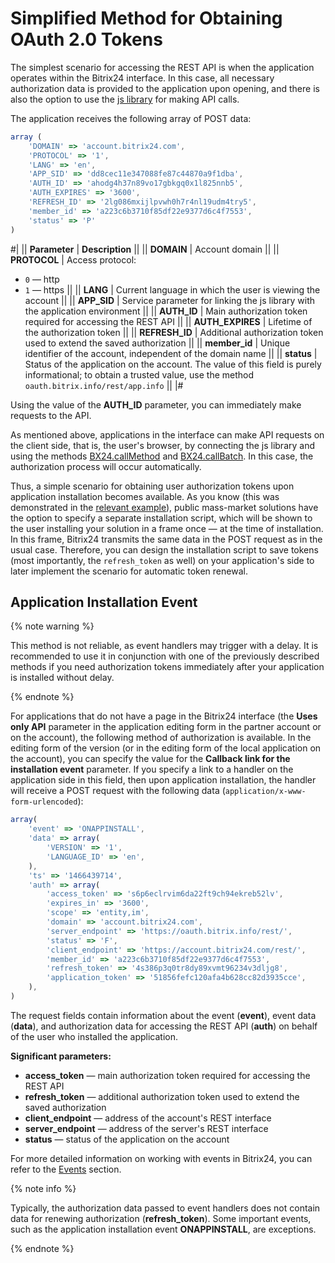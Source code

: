 # Simplified Method for Obtaining OAuth 2.0 Tokens

The simplest scenario for accessing the REST API is when the application operates within the Bitrix24 interface. In this case, all necessary authorization data is provided to the application upon opening, and there is also the option to use the [js library](../../sdk/bx24-js-sdk/index.md) for making API calls.

The application receives the following array of POST data:

```js
array (
    'DOMAIN' => 'account.bitrix24.com',
    'PROTOCOL' => '1',
    'LANG' => 'en',
    'APP_SID' => 'dd8cec11e347088fe87c44870a9f1dba',
    'AUTH_ID' => 'ahodg4h37n89vo17gbkgq0x1l825nnb5',
    'AUTH_EXPIRES' => '3600',
    'REFRESH_ID' => '2lg086mxijlpvwh0h7r4nl19udm4try5',
    'member_id' => 'a223c6b3710f85df22e9377d6c4f7553',
    'status' => 'P'
)
```

#|
|| **Parameter** | **Description** ||
|| **DOMAIN** | Account domain ||
|| **PROTOCOL** | Access protocol:
- `0` — http
- `1` — https
||
|| **LANG** | Current language in which the user is viewing the account ||
|| **APP_SID** | Service parameter for linking the js library with the application environment ||
|| **AUTH_ID** | Main authorization token required for accessing the REST API ||
|| **AUTH_EXPIRES** | Lifetime of the authorization token ||
|| **REFRESH_ID** | Additional authorization token used to extend the saved authorization ||
|| **member_id** | Unique identifier of the account, independent of the domain name ||
|| **status** | Status of the application on the account. The value of this field is purely informational; to obtain a trusted value, use the method `oauth.bitrix.info/rest/app.info` ||
|#

Using the value of the **AUTH_ID** parameter, you can immediately make requests to the API.

As mentioned above, applications in the interface can make API requests on the client side, that is, the user's browser, by connecting the js library and using the methods [BX24.callMethod](../../sdk/bx24-js-sdk/how-to-call-rest-methods/bx24-call-method.md) and [BX24.callBatch](../../sdk/bx24-js-sdk/how-to-call-rest-methods/bx24-call-batch.md). In this case, the authorization process will occur automatically.

Thus, a simple scenario for obtaining user authorization tokens upon application installation becomes available. As you know (this was demonstrated in the [relevant example](../app-installation/local-apps/installation-master.md)), public mass-market solutions have the option to specify a separate installation script, which will be shown to the user installing your solution in a frame once — at the time of installation. In this frame, Bitrix24 transmits the same data in the POST request as in the usual case. Therefore, you can design the installation script to save tokens (most importantly, the `refresh_token` as well) on your application's side to later implement the scenario for automatic token renewal.

## Application Installation Event

{% note warning %}

This method is not reliable, as event handlers may trigger with a delay. It is recommended to use it in conjunction with one of the previously described methods if you need authorization tokens immediately after your application is installed without delay.

{% endnote %}

For applications that do not have a page in the Bitrix24 interface (the **Uses only API** parameter in the application editing form in the partner account or on the account), the following method of authorization is available. In the editing form of the version (or in the editing form of the local application on the account), you can specify the value for the **Callback link for the installation event** parameter. If you specify a link to a handler on the application side in this field, then upon application installation, the handler will receive a POST request with the following data (`application/x-www-form-urlencoded`):

```js
array(
    'event' => 'ONAPPINSTALL',
    'data' => array(
        'VERSION' => '1',
        'LANGUAGE_ID' => 'en',
    ),
    'ts' => '1466439714',
    'auth' => array(
        'access_token' => 's6p6eclrvim6da22ft9ch94ekreb52lv',
        'expires_in' => '3600',
        'scope' => 'entity,im',
        'domain' => 'account.bitrix24.com',
        'server_endpoint' => 'https://oauth.bitrix.info/rest/',
        'status' => 'F',
        'client_endpoint' => 'https://account.bitrix24.com/rest/',
        'member_id' => 'a223c6b3710f85df22e9377d6c4f7553',
        'refresh_token' => '4s386p3q0tr8dy89xvmt96234v3dljg8',
        'application_token' => '51856fefc120afa4b628cc82d3935cce',
    ),
)
```

The request fields contain information about the event (**event**), event data (**data**), and authorization data for accessing the REST API (**auth**) on behalf of the user who installed the application.

**Significant parameters:**

- **access_token** — main authorization token required for accessing the REST API
- **refresh_token** — additional authorization token used to extend the saved authorization
- **client_endpoint** — address of the account's REST interface
- **server_endpoint** — address of the server's REST interface
- **status** — status of the application on the account

For more detailed information on working with events in Bitrix24, you can refer to the [Events](../events/index.md) section.

{% note info %}

Typically, the authorization data passed to event handlers does not contain data for renewing authorization (**refresh_token**). Some important events, such as the application installation event **ONAPPINSTALL**, are exceptions.

{% endnote %}
